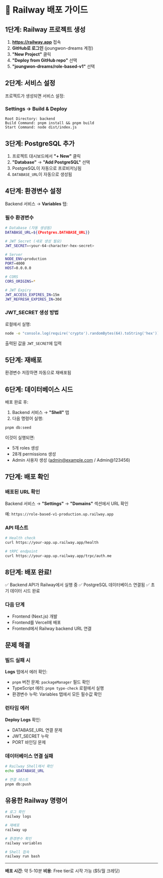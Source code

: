 # 🚂 Railway 배포 가이드

## 1단계: Railway 프로젝트 생성

1. **https://railway.app** 접속
2. **GitHub로 로그인** (joungwon-dreams 계정)
3. **"New Project"** 클릭
4. **"Deploy from GitHub repo"** 선택
5. **"joungwon-dreams/role-based-v1"** 선택

## 2단계: 서비스 설정

프로젝트가 생성되면 서비스 설정:

### Settings → Build & Deploy

```
Root Directory: backend
Build Command: pnpm install && pnpm build
Start Command: node dist/index.js
```

## 3단계: PostgreSQL 추가

1. 프로젝트 대시보드에서 **"+ New"** 클릭
2. **"Database"** → **"Add PostgreSQL"** 선택
3. PostgreSQL이 자동으로 프로비저닝됨
4. `DATABASE_URL`이 자동으로 생성됨

## 4단계: 환경변수 설정

Backend 서비스 → **Variables** 탭:

### 필수 환경변수

```bash
# Database (자동 생성됨)
DATABASE_URL=${{Postgres.DATABASE_URL}}

# JWT Secret (새로 생성 필요)
JWT_SECRET=<your-64-character-hex-secret>

# Server
NODE_ENV=production
PORT=4000
HOST=0.0.0.0

# CORS
CORS_ORIGINS=*

# JWT Expiry
JWT_ACCESS_EXPIRES_IN=15m
JWT_REFRESH_EXPIRES_IN=30d
```

### JWT_SECRET 생성 방법

로컬에서 실행:
```bash
node -e "console.log(require('crypto').randomBytes(64).toString('hex'))"
```

출력된 값을 `JWT_SECRET`에 입력

## 5단계: 재배포

환경변수 저장하면 자동으로 재배포됨

## 6단계: 데이터베이스 시드

배포 완료 후:

1. Backend 서비스 → **"Shell"** 탭
2. 다음 명령어 실행:

```bash
pnpm db:seed
```

이것이 실행되면:
- 5개 roles 생성
- 28개 permissions 생성
- Admin 사용자 생성 (admin@example.com / Admin@123456)

## 7단계: 배포 확인

### 배포된 URL 확인

Backend 서비스 → **"Settings"** → **"Domains"** 섹션에서 URL 확인

예: `https://role-based-v1-production.up.railway.app`

### API 테스트

```bash
# Health check
curl https://your-app.up.railway.app/health

# tRPC endpoint
curl https://your-app.up.railway.app/trpc/auth.me
```

## 8단계: 배포 완료!

✅ Backend API가 Railway에서 실행 중
✅ PostgreSQL 데이터베이스 연결됨
✅ 초기 데이터 시드 완료

### 다음 단계

- Frontend (Next.js) 개발
- Frontend를 Vercel에 배포
- Frontend에서 Railway backend URL 연결

## 문제 해결

### 빌드 실패 시

**Logs** 탭에서 에러 확인:
- `pnpm` 버전 문제: `packageManager` 필드 확인
- TypeScript 에러: `pnpm type-check` 로컬에서 실행
- 환경변수 누락: Variables 탭에서 모든 필수값 확인

### 런타임 에러

**Deploy Logs** 확인:
- DATABASE_URL 연결 문제
- JWT_SECRET 누락
- PORT 바인딩 문제

### 데이터베이스 연결 실패

```bash
# Railway Shell에서 확인
echo $DATABASE_URL

# 연결 테스트
pnpm db:push
```

## 유용한 Railway 명령어

```bash
# 로그 확인
railway logs

# 재배포
railway up

# 환경변수 확인
railway variables

# Shell 접속
railway run bash
```

---

**배포 시간**: 약 5-10분
**비용**: Free tier로 시작 가능 ($5/월 크레딧)
